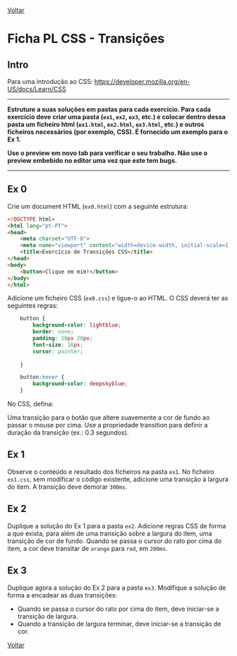 [Voltar](/1.begin.md)
# Ficha PL CSS - Transições

## Intro
Para uma introdução ao CSS: https://developer.mozilla.org/en-US/docs/Learn/CSS

--- 

**Estruture a suas soluções em pastas para cada exercício. Para cada exercício deve criar uma pasta (`ex1`, `ex2`, `ex3`, etc.) e colocar dentro dessa pasta um ficheiro html (`ex1.html`, `ex2.html`, `ex3.html`, etc.) e outros ficheiros necessários (por exemplo, CSS). É fornecido um exemplo para o Ex 1.**

__Use o preview em novo tab para verificar o seu trabalho. Não use o preview embebido no editor uma vez que este tem bugs.__

--- 


## Ex 0
Crie um document HTML (`ex0.html`) com a seguinte estrutura:
```html
<!DOCTYPE html>
<html lang="pt-PT">
<head>
    <meta charset="UTF-8">
    <meta name="viewport" content="width=device-width, initial-scale=1.0">
    <title>Exercício de Transições CSS</title>
</head>
<body>
    <button>Clique em mim!</button>
</body>
</html>
```

Adicione um ficheiro CSS (`ex0.css`) e ligue-o ao HTML. O CSS deverá ter as seguintes regras:
```css
    button {
        background-color: lightblue;
        border: none;
        padding: 10px 20px;
        font-size: 16px;
        cursor: pointer;
       
    }

    button:hover {
        background-color: deepskyblue;
    }

```

No CSS, defina:

Uma transição para o botão que altere suavemente a cor de fundo ao passar o mouse por cima.
Use a propriedade transition para definir a duração da transição (ex.: 0.3 segundos).

## Ex 1

Observe o conteúdo e resultado dos ficheiros na pasta `ex1`.
No ficheiro `ex1.css`, sem modificar o código existente, adicione uma transição à largura do item. A transição deve demorar `300ms`.

## Ex 2
Duplique a solução do Ex 1 para a pasta `ex2`.
Adicione regras CSS de forma a que exista, para além de uma transição sobre a largura do item, uma transição de cor de fundo. Quando se passa o cursor do rato por cima do item, a cor deve transitar de `orange` para `red`, em `200ms`. 

## Ex 3
Duplique agora a solução do Ex 2 para a pasta `ex3`. Modifique a solução de forma a encadear as duas transições:
- Quando se passa o cursor do rato por cima do item, deve iniciar-se a transição de largura.
- Quando a transição de largura terminar, deve iniciar-se a transição de cor.

[Voltar](/1.begin.md)